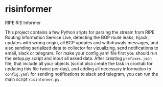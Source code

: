 # risinformer
RIPE RIS Informer

This project contains a few Python sripts for parsing the stream from RIPE Routing Information Service Live, detecting the BGP route leaks, hijack, updates with wrong origin, all BGP updates and withdrawals messages, and also sending serialized data to collector for vizualizing, send notifications to email, slack or telegram.
For make your config.yaml file first you should run the setup.py script and input all asked data.
After creating ```prefixes.json``` file, that include all your objects (script also create the task in crontab for updating this file twice per day), and adding all necessary information to ```config.yaml``` for sending notifications to slack and telegram, you can run the main script ```risinformer.py```.



